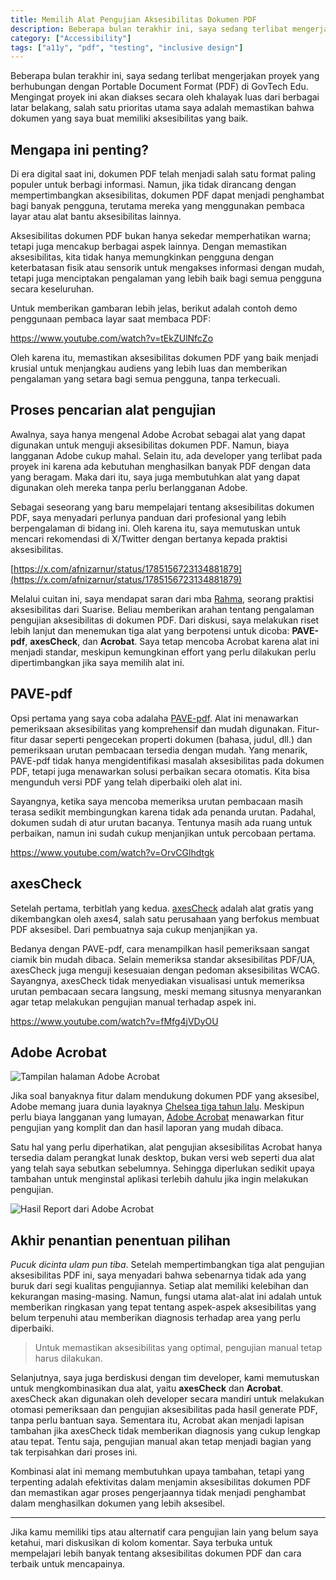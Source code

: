 ```yaml
---
title: Memilih Alat Pengujian Aksesibilitas Dokumen PDF
description: Beberapa bulan terakhir ini, saya sedang terlibat mengerjakan proyek yang berhubungan dengan Portable Document Format (PDF) di GovTech Edu.
category: ["Accessibility"]
tags: ["a11y", "pdf", "testing", "inclusive design"]
---
```


Beberapa bulan terakhir ini, saya sedang terlibat mengerjakan proyek yang berhubungan dengan Portable Document Format (PDF) di GovTech Edu. Mengingat proyek ini akan diakses secara oleh khalayak luas dari berbagai latar belakang, salah satu prioritas utama saya adalah memastikan bahwa dokumen yang saya buat memiliki aksesibilitas yang baik.

## Mengapa ini penting?

Di era digital saat ini, dokumen PDF telah menjadi salah satu format paling populer untuk berbagi informasi. Namun, jika tidak dirancang dengan mempertimbangkan aksesibilitas, dokumen PDF dapat menjadi penghambat bagi banyak pengguna, terutama mereka yang menggunakan pembaca layar atau alat bantu aksesibilitas lainnya.

Aksesibilitas dokumen PDF bukan hanya sekedar memperhatikan warna; tetapi juga mencakup berbagai aspek lainnya. Dengan memastikan aksesibilitas, kita tidak hanya memungkinkan pengguna dengan keterbatasan fisik atau sensorik untuk mengakses informasi dengan mudah, tetapi juga menciptakan pengalaman yang lebih baik bagi semua pengguna secara keseluruhan.

Untuk memberikan gambaran lebih jelas, berikut adalah contoh demo penggunaan pembaca layar saat membaca PDF:

https://www.youtube.com/watch?v=tEkZUlNfcZo

Oleh karena itu, memastikan aksesibilitas dokumen PDF yang baik menjadi krusial untuk menjangkau audiens yang lebih luas dan memberikan pengalaman yang setara bagi semua pengguna, tanpa terkecuali.

## Proses pencarian alat pengujian

Awalnya, saya hanya mengenal Adobe Acrobat sebagai alat yang dapat digunakan untuk menguji aksesibilitas dokumen PDF. Namun, biaya langganan Adobe cukup mahal. Selain itu, ada developer yang terlibat pada proyek ini karena ada kebutuhan menghasilkan banyak PDF dengan data yang beragam. Maka dari itu, saya juga membutuhkan alat yang dapat digunakan oleh mereka tanpa perlu berlangganan Adobe.

Sebagai seseorang yang baru mempelajari tentang aksesibilitas dokumen PDF, saya menyadari perlunya panduan dari profesional yang lebih berpengalaman di bidang ini. Oleh karena itu, saya memutuskan untuk mencari rekomendasi di X/Twitter dengan bertanya kepada praktisi aksesibilitas.

[https://x.com/afnizarnur/status/1785156723134881879](https://x.com/afnizarnur/status/1785156723134881879)

Melalui cuitan ini, saya mendapat saran dari mba [Rahma](https://twitter.com/rahmaut/), seorang praktisi aksesibilitas dari Suarise. Beliau memberikan arahan tentang pengalaman pengujian aksesibilitas di dokumen PDF. Dari diskusi, saya melakukan riset lebih lanjut dan menemukan tiga alat yang berpotensi untuk dicoba: **PAVE-pdf**, **axesCheck**, dan **Acrobat**. Saya tetap mencoba Acrobat karena alat ini menjadi standar, meskipun kemungkinan effort yang perlu dilakukan perlu dipertimbangkan jika saya memilih alat ini.

## PAVE-pdf

Opsi pertama yang saya coba adalaha [PAVE-pdf](https://pave-pdf.org/pave/index.html#). Alat ini menawarkan pemeriksaan aksesibilitas yang komprehensif dan mudah digunakan. Fitur-fitur dasar seperti pengecekan properti dokumen (bahasa, judul, dll.) dan pemeriksaan urutan pembacaan tersedia dengan mudah. Yang menarik, PAVE-pdf tidak hanya mengidentifikasi masalah aksesibilitas pada dokumen PDF, tetapi juga menawarkan solusi perbaikan secara otomatis. Kita bisa mengunduh versi PDF yang telah diperbaiki oleh alat ini.

Sayangnya, ketika saya mencoba memeriksa urutan pembacaan masih terasa sedikit membingungkan karena tidak ada penanda urutan. Padahal, dokumen sudah di atur urutan bacanya. Tentunya masih ada ruang untuk perbaikan, namun ini sudah cukup menjanjikan untuk percobaan pertama.

https://www.youtube.com/watch?v=OrvCGlhdtgk

## axesCheck

Setelah pertama, terbitlah yang kedua. [axesCheck](https://check.axes4.com/en/) adalah alat gratis yang dikembangkan oleh axes4, salah satu perusahaan yang berfokus membuat PDF aksesibel. Dari pembuatnya saja cukup menjanjikan ya.

Bedanya dengan PAVE-pdf, cara menampilkan hasil pemeriksaan sangat ciamik bin mudah dibaca. Selain memeriksa standar aksesibilitas PDF/UA, axesCheck juga menguji kesesuaian dengan pedoman aksesibilitas WCAG. Sayangnya, axesCheck tidak menyediakan visualisasi untuk memeriksa urutan pembacaan secara langsung, meski memang situsnya menyarankan agar tetap melakukan pengujian manual terhadap aspek ini.

https://www.youtube.com/watch?v=fMfg4jVDyOU

## Adobe Acrobat

![Tampilan halaman Adobe Acrobat](https://res.cloudinary.com/afnizarnur/image/upload/afnizarnur.com/adobe-acrobat-accessibility-check_vp84bw.png)

Jika soal banyaknya fitur dalam mendukung dokumen PDF yang aksesibel, Adobe memang juara dunia layaknya [Chelsea tiga tahun lalu](https://en.wikipedia.org/wiki/FIFA_Club_World_Cup). Meskipun perlu biaya langganan yang lumayan, [Adobe Acrobat](https://get.adobe.com/reader/) menawarkan fitur pengujian yang komplit dan dan hasil laporan yang mudah dibaca.

Satu hal yang perlu diperhatikan, alat pengujian aksesibilitas Acrobat hanya tersedia dalam perangkat lunak desktop, bukan versi web seperti dua alat yang telah saya sebutkan sebelumnya. Sehingga diperlukan sedikit upaya tambahan untuk menginstal aplikasi terlebih dahulu jika ingin melakukan pengujian.

![Hasil Report dari Adobe Acrobat](https://res.cloudinary.com/afnizarnur/image/upload/afnizarnur.com/adobe-acrobat-accessibility-a11y_obsmta.png)

## Akhir penantian penentuan pilihan

_Pucuk dicinta ulam pun tiba_. Setelah mempertimbangkan tiga alat pengujian aksesibilitas PDF ini, saya menyadari bahwa sebenarnya tidak ada yang buruk dari segi kualitas pengujiannya. Setiap alat memiliki kelebihan dan kekurangan masing-masing. Namun, fungsi utama alat-alat ini adalah untuk memberikan ringkasan yang tepat tentang aspek-aspek aksesibilitas yang belum terpenuhi atau memberikan diagnosis terhadap area yang perlu diperbaiki. 

> Untuk memastikan aksesibilitas yang optimal, pengujian manual tetap harus dilakukan.

Selanjutnya, saya juga berdiskusi dengan tim developer, kami memutuskan untuk mengkombinasikan dua alat, yaitu **axesCheck** dan **Acrobat**. axesCheck akan digunakan oleh developer secara mandiri untuk melakukan otomasi pemeriksaan dan pengujian aksesibilitas pada hasil generate PDF, tanpa perlu bantuan saya. Sementara itu, Acrobat akan menjadi lapisan tambahan jika axesCheck tidak memberikan diagnosis yang cukup lengkap atau tepat. Tentu saja, pengujian manual akan tetap menjadi bagian yang tak terpisahkan dari proses ini.

Kombinasi alat ini memang membutuhkan upaya tambahan, tetapi yang terpenting adalah efektivitas dalam menjamin aksesibilitas dokumen PDF dan memastikan agar proses pengerjaannya tidak menjadi penghambat dalam menghasilkan dokumen yang lebih aksesibel.

---

Jika kamu memiliki tips atau alternatif cara pengujian lain yang belum saya ketahui, mari diskusikan di kolom komentar. Saya terbuka untuk mempelajari lebih banyak tentang aksesibilitas dokumen PDF dan cara terbaik untuk mencapainya.
